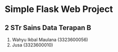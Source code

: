 # Simple Flask Web Project
## 2 STr Sains Data Terapan B
1. Wahyu Ikbal Maulana (3323600056)
2. Jusa (3323600010)